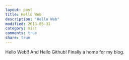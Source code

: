 ```yaml
---
layout: post
title: Hello Web
description: "Hello Web"
modified: 2013-05-31
category: misc
comments: true
share: true
---
```


Hello Web!! And Hello Github! Finally a home for my blog.